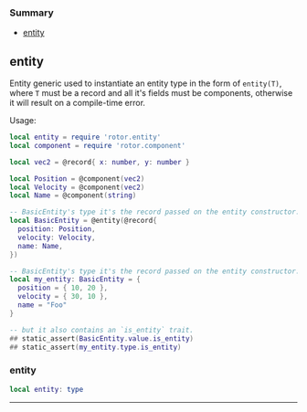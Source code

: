 ### Summary
* [entity](#entity)

## entity

Entity generic used to instantiate an entity type in the form of `entity(T)`, where
`T` must be a record and all it's fields must be components, otherwise it will result
on a compile-time error.

Usage:

```lua
local entity = require 'rotor.entity'
local component = require 'rotor.component'

local vec2 = @record{ x: number, y: number }

local Position = @component(vec2)
local Velocity = @component(vec2)
local Name = @component(string)

-- BasicEntity's type it's the record passed on the entity constructor.
local BasicEntity = @entity(@record{
  position: Position,
  velocity: Velocity,
  name: Name,
})

-- BasicEntity's type it's the record passed on the entity constructor.
local my_entity: BasicEntity = {
  position = { 10, 20 },
  velocity = { 30, 10 },
  name = "Foo"
}

-- but it also contains an `is_entity` trait.
## static_assert(BasicEntity.value.is_entity)
## static_assert(my_entity.type.is_entity)
```

### entity

```lua
local entity: type
```



---
